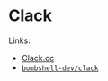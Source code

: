 # Clack

Links:

- [Clack.cc](https://clack.cc)
- [`bombshell-dev/clack`](https://github.com/bombshell-dev/clack)
